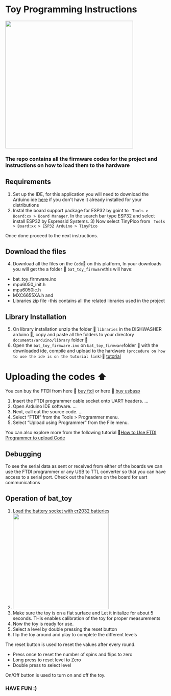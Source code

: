# Toy Programming Instructions
<img src="https://user-images.githubusercontent.com/85989401/164313673-c9fc2fa7-dc00-43d8-b73d-02b5f9d99b8e.png" height ="400">

### The repo contains all the firmware codes for the project and instructions on how to load them to the hardware

## Requirements
1) Set up the IDE, for this application you will need to download the Arduino ide [here](https://www.arduino.cc/en/software) if you don't have it already installed for your distributions
2) Instal the board support package for ESP32 by goint to ` Tools > Board:xx > Board Manager`. In the search bar type ESP32 and select install ESP32 by Espressid Systems.  3) Now select TinyPico from ` Tools > Board:xx > ESP32 Arduino > TinyPico`
 
 Once done proceed to the next instructions.
## Download the files 
4)  Download all the files on the `Code`:arrow_down_small: on this platform, In your downloads you will get the a folder :file_folder:  `bat_toy_firmware`this will have:
 - bat_toy_firmware.ino
 - mpu6050_init.h
 - mpu6050ic.h
 - MXC6655XA.h and
 - Libraries zip file -this contains all the related libraries used in the project
 ## Library Installation
5)  On library installation unzip the folder :file_folder: `libraries` in the DISHWASHER arduino :file_folder:, copy and paste all the folders to your directory `documents/arduino/library` folder :file_folder:
6)  Open the `bat_toy_firmware.ino`  on `bat_toy_firmware`folder :file_folder: with the downloaded ide, compile and upload to the hardware `(procedure on how to use the ide is on the tutorial link)`:link:    [tutorial](https://www.youtube.com/watch?v=nL34zDTPkcs&t=3s)

# Uploading the codes  :arrow_up:
You can buy the FTDI from here :link: [buy ftdi](https://www.amazon.com/HiLetgo-FT232RL-Converter-Adapter-Breakout/dp/B00IJXZQ7C/ref=sr_1_3?keywords=FTDI&qid=1650483928&sr=8-3)
or here 
 :link: [buy usbasp](https://www.amazon.com/CP2102-Module-Converter-Downloader-Compatible/dp/B092YMT52G_)

1) Insert the FTDI programmer cable socket onto UART headers. ...
2) Open Arduino IDE software. ...
3) Next, call out the source code. ...
4) Select “FTDI” from the Tools > Programmer menu.
5) Select “Upload using Programmer” from the File menu.

You can also explore more from the following tutorial :link:[How to Use FTDI Programmer to upload Code](https://www.youtube.com/watch?v=JYchUapoqzc)

## Debugging 
To see the serial data as sent or received from either of the boards we can use the FTDI programmer or any USB to TTL converter so that you can have access to a serial port. Check out the headers on the board for uart communications 

## Operation of bat_toy
1. Load the battery socket with cr2032 batteries
2. <img src="https://user-images.githubusercontent.com/85989401/164313743-d3925834-eb23-4f5f-8454-727115c4af4c.png" height="300">
3. Make sure the toy is on a flat surface and Let it initalize for about 5 seconds. THis enables calibration of the toy for proper measurements
4. Now the toy is ready for use. 
5. Select a level by double pressing the reset button
6. flip the toy around and play to complete the different levels

The reset button is used to reset the values after every round.
- Press once to reset the number of spins and flips to zero
- Long press to reset level to Zero
- Double press to select level

On/Off button is used to turn on and off the toy.
### HAVE FUN :) 
